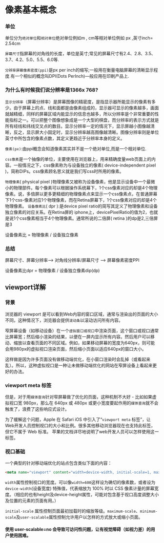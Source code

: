 # 像素基本概念

### 单位

单位分为`绝对单位`和`相对单位`绝对单位例如m , cm等相对单位例如 px ,英寸inch= 2.54cm

`屏幕尺寸`指屏幕的对角线的长度，单位是英寸;常见的屏幕尺寸有2.4、2.8、3.5、3.7、4.2、5.0、5.5、6.0等.

`分辨率屏幕像素密度(ppi)`是px per inch的缩写;一般用在衡量电脑屏幕的清晰显示程度.有一个相似的概念叫DPI(Dots PerInch)—般应用在印刷产品上.

### 为什么有时候我们说分辨率是1366x 768?

`显示分辨率`（屏幕分辨率）是屏幕图像的精密度，是指显示器所能显示的像素有多少。由于屏幕上的点、线和面都是由像素组成的，显示器可显示的像素越多，画面就越精细，同样的屏幕区域内能显示的信息也越多，所以分辨率是个非常重要的性能指标之一。可以把整个图像想象成是一个大型的棋盘，而分辨率的表示方式就是所有经线和纬线交叉点的数目。显示分辨率一定的情况下，显示屏越小图像越清晰，反之，显示屏大小固定时，显示分辨率越高图像越清晰。图像分辨率则是单位英寸中所包含的像素点数，其定义更趋近于分辨率本身的定义。

`像素(px)`:由ppi概念会知道像素其实并不是一个绝对单位,而是一个相对单位.

`css像素`是一个抽像的单位，主要使用在浏览器上，用来精确度量web页面上的内容。一般情况之下，css像素称为与设备独立的像素( device-independent pixel )，简称DIPs。css像素顾名思义就是我们写css时所用的像素。

`物理像素`( physical pixel )物理像素又被称为设备像素，他是显示设备中一个最微小的物理部件。每个像素可以根据操作系统幕下，1个css像素对应的却是4个物理像素。说，多倍屏以更多更精细的物理像素点来显示一个css像素点，在普通屏幕下1个css-像素对应1个物理像素，而在Retina屏幕下，1个css像素对应的却是4个物理像素。
`设备像素比`( dpr ):是device pixel ratio的简写其定义了物理像素和设备独立像素的对应关系。在Retina屏的 iphone上，devicePixelRatio的值为2，也就是说1个css像素相当于4个物理像素。通常所说的二倍屏( retina )的dp是2,三倍屏是3

设备像素比 = 物理像素 / 设备独立像素

### 总结

屏幕尺寸、屏幕分辨率--> 对角线分辨率/屏幕尺寸 --> 屏幕像素密度PPI

设备像素比dpr = 物理像素 / 设备独立像素dip(dp)

## viewport详解

### 背景

浏览器的 viewport 是可以看到Web内容的窗口区域，通常与渲染出的页面的大小不同，这种情况下，浏览器会提供`滚动条`以滚动访问所有内容。

窄屏幕设备（如移动设备）在一个`虚拟窗口或视口`中渲染页面，这个窗口或视口通常比屏幕宽；然后缩小渲染的结果，以便在一屏内显示所有内容。然后用户可以移动、缩放以查看页面的不同区域。例如，如果移动屏幕的宽度为640px，则可能会用980px的虚拟视口渲染页面，然后缩小页面以适应640px的窗口大小。

这样做是因为许多页面没有做移动端优化，在小窗口渲染时会乱掉（或看起来乱）。所以，这种虚拟视口是一种让未做移动端优化的网站在窄屏设备上看起来更好的办法。

### viewport meta 标签

但是，对于用`媒体查询`针对窄屏幕做了优化的页面，这种机制不大好 - 比如如果虚拟视口宽 980px，那么在 640px 或 480px 或更小宽度要起作用的`媒体查询`就不会触发了，浪费了这些响应式设计。

为了缓解这个问题，Apple 在 Safari iOS 中引入了“`viewport meta` 标签”，让Web开发人员控制视口的大小和比例。很多其他移动浏览器现在也支持此标签，但它不属于 Web 标准。 苹果的文档详尽地说明了web开发人员可以怎样使用这一标签。

### 视口基础

一个典型的针对移动端优化的站点包含类似下面的内容：

```html
<meta name="viewport" content="width=device-width, initial-scale=1, maximum-scale=1">
```

`width`属性控制视口的宽度。可以像`width=600`这样设为确切的像素数，或者设为`device-width`(设备宽度) 特殊值，代表缩放为 100% 时以 CSS 像素计量的屏幕宽度。（相应的也有height及device-height属性，可能对包含基于视口高度调整大小及位置的元素的页面有用。）

`initial-scale` 属性控制页面最初加载时的缩放等级。`maximum-scale`、`minimum-scale`及`user-scalable`属性控制允许用户以怎样的方式放大或缩小页面。

 #### 使用 user-scalable=no 会导致可访问性问题，让有视觉障碍（如视力差）的用户使用困难。